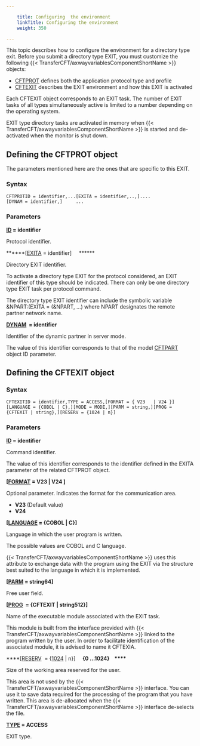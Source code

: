 ```yaml
---

    title: Configuring  the environment
    linkTitle: Configuring the environment
    weight: 350

---
```

This topic describes how to configure the environment for a directory
type exit. Before you submit a directory type EXIT, you must customize
the following {{< TransferCFT/axwayvariablesComponentShortName  >}} objects:

- [CFTPROT](#Defining_the_CFTPROT_object)
    defines both the application protocol type and profile
- [CFTEXIT](#Defining_the_CFTEXIT_object)
    describes the EXIT environment and how this EXIT is activated

Each CFTEXIT object corresponds to an EXIT task. The number of EXIT
tasks of all types simultaneously active is limited to a number depending
on the operating system.

EXIT type directory tasks are activated in memory when {{< TransferCFT/axwayvariablesComponentShortName  >}}
is started and de-activated when the monitor is shut down.

<span id="Defining_the_CFTPROT_object"></span>

## Defining the CFTPROT object

The parameters mentioned here are the ones that are specific to this
EXIT.

### Syntax

`CFTPROTID = identifier,...[EXITA = identifier,..,]....[DYNAM = identifier,]     ...`

### Parameters

******[ID](../../../../c_intro_userinterfaces/command_summary/parameter_intro/id) =
identifier******

Protocol identifier.

******\[[EXITA](../../../../c_intro_userinterfaces/command_summary/parameter_intro/exita) =
identifier\]     ******

Directory EXIT identifier.

To activate a directory type EXIT for the protocol considered, an EXIT
identifier of this type should be indicated. There can only be one directory
type EXIT task per protocol command.

The directory type EXIT identifier can include the symbolic variable
&NPART:(EXITA = (&NPART, ...) where NPART designates the remote
partner network name.

******[DYNAM](../../../../c_intro_userinterfaces/command_summary/parameter_intro/dynam)  =
identifier******

Identifier of the dynamic partner in server mode.

The value of this identifier corresponds to that of the model [CFTPART](../../../../c_intro_userinterfaces/web_copilot_ui/flow_def_intro/cftpart)
object ID parameter.

<span id="Defining_the_CFTEXIT_object"></span>

## Defining the CFTEXIT object

### Syntax

`CFTEXITID = identifier,TYPE = ACCESS,[FORMAT = { V23   | V24 }][LANGUAGE = {COBOL | C},][MODE = MODE,][PARM = string,][PROG = {CFTEXIT | string},][RESERV = {1024 | n}]`

### Parameters

******[ID](../../../../c_intro_userinterfaces/command_summary/parameter_intro/id) =
identifier******

Command identifier.

The value of this identifier corresponds to the identifier defined in
the EXITA parameter of the related CFTPROT object.

****\[[FORMAT](../../../../c_intro_userinterfaces/command_summary/parameter_intro/format)
= V23 | V24 \]****

Optional parameter. Indicates the format
for the communication area.

- <span style="font-weight: bold;">****V23**** </span>(Default value)
- <span style="font-weight: bold;">****V24****</span>

******\[[LANGUAGE](../../../../c_intro_userinterfaces/command_summary/parameter_intro/language)
= {COBOL | C}\]******

Language in which the user program is written.

The possible values are COBOL and C language.

{{< TransferCFT/axwayvariablesComponentShortName  >}} uses this attribute to exchange data with the program using
the EXIT via the structure best suited to the language in which it is
implemented.

******\[[PARM](../../../../c_intro_userinterfaces/command_summary/parameter_intro/parm) =
string64\]******

Free user field.

******\[[PROG](../../../../c_intro_userinterfaces/command_summary/parameter_intro/prog)  =
{CFTEXIT | string512}\]******

Name of the executable module associated with the EXIT task.

This module is built from the interface provided with {{< TransferCFT/axwayvariablesComponentShortName  >}} linked
to the program written by the user. In order to facilitate identification
of the associated module, it is advised to name it CFTEXIA.

****\[[RESERV](../../../../c_intro_userinterfaces/command_summary/parameter_intro/reserv)  =
{<u>1024</u> | n}\]    <span style="font-weight: bold;"> ****{0 ...1024}    ****
</span>****

Size of the working area reserved for the user.

This area is not used by the {{< TransferCFT/axwayvariablesComponentShortName  >}} interface. You can use it
to save data required for the processing of the program that you have
written. This area is de-allocated when the {{< TransferCFT/axwayvariablesComponentShortName  >}} interface de-selects
the file.

******[TYPE](../../../../c_intro_userinterfaces/command_summary/parameter_intro/type) =
ACCESS******

EXIT type.

